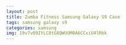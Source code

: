 ```yaml
---
layout: post
title: Zumba Fitness Samsung Galaxy S9 Case
tags: samsung galaxy s9
categories: samsung
img: 19v7vO9IYLC8tG8QWUUM0A6CCxiU4lRbk
---
```

